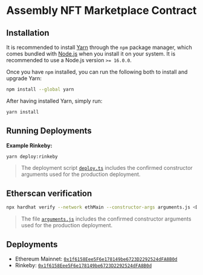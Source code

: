# Assembly NFT Marketplace Contract

## Installation

It is recommended to install [Yarn](https://classic.yarnpkg.com) through the `npm` package manager, which comes bundled with [Node.js](https://nodejs.org) when you install it on your system. It is recommended to use a Node.js version `>= 16.0.0`.

Once you have `npm` installed, you can run the following both to install and upgrade Yarn:

```bash
npm install --global yarn
```

After having installed Yarn, simply run:

```bash
yarn install
```

## Running Deployments

**Example Rinkeby:**

```bash
yarn deploy:rinkeby
```

> The deployment script [`deploy.ts`](./scripts/deploy.ts) includes the confirmed constructor arguments used for the production deployment.

## Etherscan verification

```bash
npx hardhat verify --network ethMain --constructor-args arguments.js <DEPLOYED_CONTRACT_ADDRESS>
```

> The file [`arguments.js`](./arguments.js) includes the confirmed constructor arguments used for the production deployment.

## Deployments
- Ethereum Mainnet: [`0x1f6158Eee5F6e178149be6723D2292524dFA8B0d`](https://etherscan.io/address/0x1f6158eee5f6e178149be6723d2292524dfa8b0d)
- Rinkeby: [`0x1f6158Eee5F6e178149be6723D2292524dFA8B0d`](https://rinkeby.etherscan.io/address/0x1f6158Eee5F6e178149be6723D2292524dFA8B0d)
